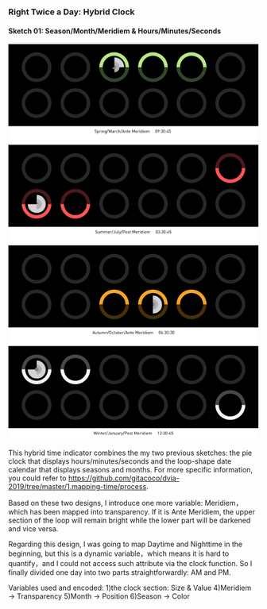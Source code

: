 ### Right Twice a Day: Hybrid Clock

#### Sketch 01: Season/Month/Meridiem & Hours/Minutes/Seconds
![illustrative images](./Hybrid_Sketch1.jpg)

This hybrid time indicator combines the my two previous sketches: the pie clock that displays hours/minutes/seconds and the loop-shape date calendar that displays seasons and months. For more specific information, you could refer to https://github.com/gitacoco/dvia-2019/tree/master/1.mapping-time/process. 

Based on these two designs, I introduce one more variable: Meridiem，which has been mapped into transparency. If it is Ante Meridiem, the upper section of the loop will remain bright while the lower part will be darkened and vice versa.

Regarding this design, I was going to map Daytime and Nighttime in the beginning, but this is a dynamic variable，which means it is hard to quantify，and I could not access such attribute via the clock function. So I finally divided one day into two parts straightforwardly: AM and PM.

Variables used and encoded: 
1)the clock section: Size & Value
4)Meridiem → Transparency
5)Month → Position
6)Season → Color
